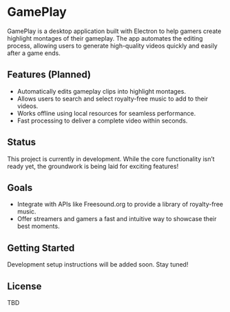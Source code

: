 # GamePlay  

GamePlay is a desktop application built with Electron to help gamers create highlight montages of their gameplay. The app automates the editing process, allowing users to generate high-quality videos quickly and easily after a game ends.  

## Features (Planned)  
- Automatically edits gameplay clips into highlight montages.  
- Allows users to search and select royalty-free music to add to their videos.  
- Works offline using local resources for seamless performance.  
- Fast processing to deliver a complete video within seconds.  

## Status  
This project is currently in development. While the core functionality isn’t ready yet, the groundwork is being laid for exciting features!  

## Goals  
- Integrate with APIs like Freesound.org to provide a library of royalty-free music.  
- Offer streamers and gamers a fast and intuitive way to showcase their best moments.  

## Getting Started  
Development setup instructions will be added soon. Stay tuned!  

## License  
TBD  
